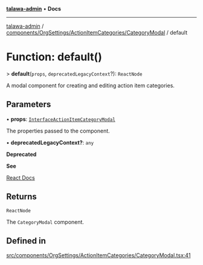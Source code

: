 [**talawa-admin**](../../../../../README.md) • **Docs**

***

[talawa-admin](../../../../../modules.md) / [components/OrgSettings/ActionItemCategories/CategoryModal](../README.md) / default

# Function: default()

\> **default**(`props`, `deprecatedLegacyContext`?): `ReactNode`

A modal component for creating and editing action item categories.

## Parameters

• **props**: [`InterfaceActionItemCategoryModal`](../interfaces/InterfaceActionItemCategoryModal.md)

The properties passed to the component.

• **deprecatedLegacyContext?**: `any`

**Deprecated**

**See**

[React Docs](https://legacy.reactjs.org/docs/legacy-context.html#referencing-context-in-lifecycle-methods)

## Returns

`ReactNode`

The `CategoryModal` component.

## Defined in

[src/components/OrgSettings/ActionItemCategories/CategoryModal.tsx:41](https://github.com/PalisadoesFoundation/talawa-admin/blob/b465221425f3dcc638f77fbf5f1ccedb8e0dd082/src/components/OrgSettings/ActionItemCategories/CategoryModal.tsx#L41)
